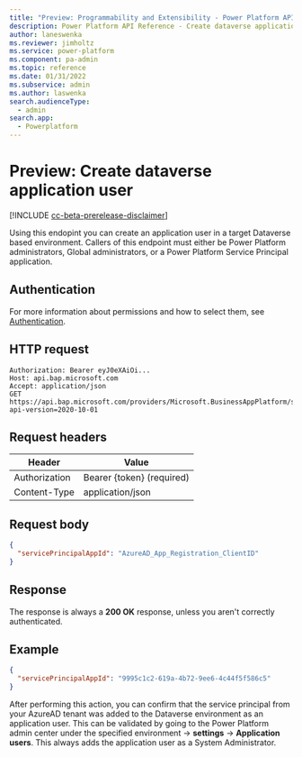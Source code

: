```yaml
---
title: "Preview: Programmability and Extensibility - Power Platform API - 2020-10-01 - Create dataverse application user | Microsoft Docs"
description: Power Platform API Reference - Create dataverse application user
author: laneswenka
ms.reviewer: jimholtz
ms.service: power-platform
ms.component: pa-admin
ms.topic: reference
ms.date: 01/31/2022
ms.subservice: admin
ms.author: laswenka
search.audienceType: 
  - admin
search.app:
  - Powerplatform
---
```


# Preview: Create dataverse application user

[!INCLUDE [cc-beta-prerelease-disclaimer](../includes/cc-beta-prerelease-disclaimer.md)]

Using this endopint you can create an application user in a target Dataverse based environment.  Callers of this endpoint must either be Power Platform administrators, Global administrators, or a Power Platform Service Principal application.

## Authentication

For more information about permissions and how to select them, see [Authentication](programmability-authentication.md).

## HTTP request

```http
Authorization: Bearer eyJ0eXAiOi...
Host: api.bap.microsoft.com
Accept: application/json
GET https://api.bap.microsoft.com/providers/Microsoft.BusinessAppPlatform/scopes/admin/environments/{environmentIdGuid}/addAppUser?api-version=2020-10-01
```

## Request headers

| Header         | Value                     |
|----------------|---------------------------|
| Authorization  | Bearer {token} (required) |
| Content-Type   | application/json          |

## Request body

```json
{
  "servicePrincipalAppId": "AzureAD_App_Registration_ClientID"
}
```


## Response

The response is always a **200 OK** response, unless you aren't correctly authenticated. 

## Example

```json
{
  "servicePrincipalAppId": "9995c1c2-619a-4b72-9ee6-4c44f5f586c5"
}
```

After performing this action, you can confirm that the service principal from your AzureAD tenant was added to the Dataverse environment as an application user.  This can be validated by going to the Power Platform admin center under the specified environment -> **settings** -> **Application users**.  This always adds the application user as a System Administrator.
